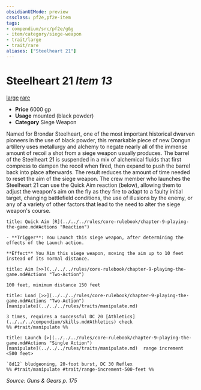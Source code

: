 ```yaml
---
obsidianUIMode: preview
cssclass: pf2e,pf2e-item
tags:
- compendium/src/pf2e/g&g
- item/category/siege-weapon
- trait/large
- trait/rare
aliases: ["Steelheart 21"]
---
```

# Steelheart 21 *Item 13*  
[large](../../../rules/traits/large-b1.md)  [rare](../../../rules/traits/rare.md)  

- **Price** 6000 gp
- **Usage** mounted (black powder)
- **Category** Siege Weapon

Named for Brondar Steelheart, one of the most important historical dwarven pioneers in the use of black powder, this remarkable piece of new Dongun artillery uses metallurgy and alchemy to negate nearly all of the immense amount of recoil a shot from a siege weapon usually produces. The barrel of the Steelheart 21 is suspended in a mix of alchemical fluids that first compress to dampen the recoil when fired, then expand to push the barrel back into place afterwards. The result reduces the amount of time needed to reset the aim of the siege weapon. The crew member who launches the Steelheart 21 can use the Quick Aim reaction (below), allowing them to adjust the weapon's aim on the fly as they fire to adapt to a faulty initial target, changing battlefield conditions, the use of illusions by the enemy, or any of a variety of other factors that lead to the need to alter the siege weapon's course.

```ad-embed-ability
title: Quick Aim [R](../../../rules/core-rulebook/chapter-9-playing-the-game.md#Actions "Reaction")

- **Trigger**: You Launch this siege weapon, after determining the effects of the Launch action.

**Effect** You Aim this siege weapon, moving the aim up to 10 feet instead of its normal distance.
```

```ad-embed-ability
title: Aim [>>](../../../rules/core-rulebook/chapter-9-playing-the-game.md#Actions "Two-Action")

100 feet, minimum distance 150 feet
```

```ad-embed-ability
title: Load [>>](../../../rules/core-rulebook/chapter-9-playing-the-game.md#Actions "Two-Action")
[manipulate](../../../rules/traits/manipulate.md)  

3 times, requires a successful DC 20 [Athletics](../../../compendium/skills.md#Athletics) check  
%% #trait/manipulate %%
```

```ad-embed-ability
title: Launch [>](../../../rules/core-rulebook/chapter-9-playing-the-game.md#Actions "Single Action")
[manipulate](../../../rules/traits/manipulate.md)  range increment <500 feet>  

`8d12` bludgeoning, 20-foot burst, DC 30 Reflex  
%% #trait/manipulate #trait/range-increment-500-feet %%
```

*Source: Guns & Gears p. 175*
